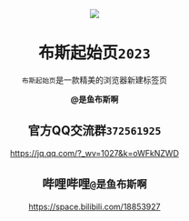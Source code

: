 <p align="center">
<img src="https://yubius.com/static/iconmini.png"/>
</p>

<div align="center">

# 布斯起始页`2023`


`布斯起始页`是一款精美的浏览器新建标签页

</div>

<div align="center">
  
**@是鱼布斯啊**
  

## 官方QQ交流群`372561925`

<https://jq.qq.com/?_wv=1027&k=oWFkNZWD>

## 哔哩哔哩`@是鱼布斯啊`

<https://space.bilibili.com/18853927>
